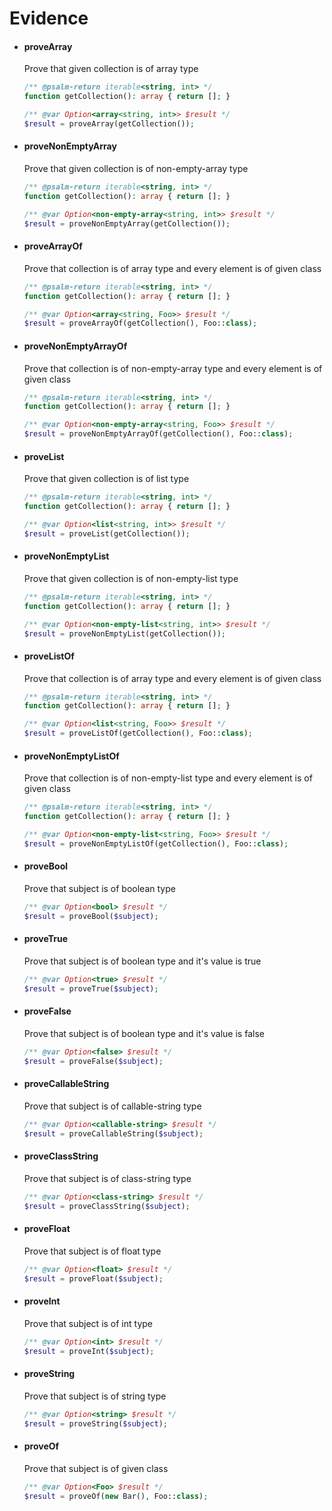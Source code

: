 # Evidence
- #### proveArray
  Prove that given collection is of array type

  ```php
  /** @psalm-return iterable<string, int> */
  function getCollection(): array { return []; }
  
  /** @var Option<array<string, int>> $result */
  $result = proveArray(getCollection());
  ```


- #### proveNonEmptyArray
  Prove that given collection is of non-empty-array type

  ```php
  /** @psalm-return iterable<string, int> */
  function getCollection(): array { return []; }
  
  /** @var Option<non-empty-array<string, int>> $result */
  $result = proveNonEmptyArray(getCollection());
  ```



- #### proveArrayOf
  Prove that collection is of array type and every element is of given class

  ```php
  /** @psalm-return iterable<string, int> */
  function getCollection(): array { return []; }
  
  /** @var Option<array<string, Foo>> $result */
  $result = proveArrayOf(getCollection(), Foo::class);
  ```



- #### proveNonEmptyArrayOf
  Prove that collection is of non-empty-array type and every element is of given class

  ```php
  /** @psalm-return iterable<string, int> */
  function getCollection(): array { return []; }
  
  /** @var Option<non-empty-array<string, Foo>> $result */
  $result = proveNonEmptyArrayOf(getCollection(), Foo::class);
  ```




- #### proveList
  Prove that given collection is of list type

  ```php
  /** @psalm-return iterable<string, int> */
  function getCollection(): array { return []; }
  
  /** @var Option<list<string, int>> $result */
  $result = proveList(getCollection());
  ```


- #### proveNonEmptyList
  Prove that given collection is of non-empty-list type

  ```php
  /** @psalm-return iterable<string, int> */
  function getCollection(): array { return []; }
  
  /** @var Option<non-empty-list<string, int>> $result */
  $result = proveNonEmptyList(getCollection());
  ```



- #### proveListOf
  Prove that collection is of array type and every element is of given class

  ```php
  /** @psalm-return iterable<string, int> */
  function getCollection(): array { return []; }
  
  /** @var Option<list<string, Foo>> $result */
  $result = proveListOf(getCollection(), Foo::class);
  ```



- #### proveNonEmptyListOf
  Prove that collection is of non-empty-list type and every element is of given class

  ```php
  /** @psalm-return iterable<string, int> */
  function getCollection(): array { return []; }
  
  /** @var Option<non-empty-list<string, Foo>> $result */
  $result = proveNonEmptyListOf(getCollection(), Foo::class);
  ```







- #### proveBool
  Prove that subject is of boolean type

  ```php
  /** @var Option<bool> $result */
  $result = proveBool($subject);
  ```



- #### proveTrue
  Prove that subject is of boolean type and it's value is true

  ```php
  /** @var Option<true> $result */
  $result = proveTrue($subject);
  ```


- #### proveFalse
  Prove that subject is of boolean type and it's value is false

  ```php
  /** @var Option<false> $result */
  $result = proveFalse($subject);
  ```



- #### proveCallableString
  Prove that subject is of callable-string type

  ```php
  /** @var Option<callable-string> $result */
  $result = proveCallableString($subject);
  ```




- #### proveClassString
  Prove that subject is of class-string type

  ```php
  /** @var Option<class-string> $result */
  $result = proveClassString($subject);
  ```




- #### proveFloat
  Prove that subject is of float type

  ```php
  /** @var Option<float> $result */
  $result = proveFloat($subject);
  ```




- #### proveInt
  Prove that subject is of int type

  ```php
  /** @var Option<int> $result */
  $result = proveInt($subject);
  ```



- #### proveString
  Prove that subject is of string type

  ```php
  /** @var Option<string> $result */
  $result = proveString($subject);
  ```



- #### proveOf
  Prove that subject is of given class

  ```php
  /** @var Option<Foo> $result */
  $result = proveOf(new Bar(), Foo::class);
  ```





